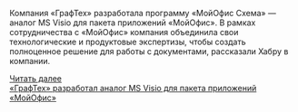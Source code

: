 <!--2025-02-21 14:31:19-->
<div class="yb">
  <div class="rss smaller1 habr"><p>Компания «ГрафТех» разработала программу «МойОфис Схема» — аналог MS Visio для пакета приложений «МойОфис». В рамках сотрудничества с «МойОфис» компания объединила свои технологические и продуктовые экспертизы, чтобы создать полноценное решение для работы с документами, рассказали Хабру в компании.</p> <a href="https://habr.com/ru/articles/884758/#habracut">Читать далее</a> <br><a class="light" href="https://habr.com/ru/news/884758/?utm_source=habrahabr&utm_medium=rss&utm_campaign=884758">«ГрафТех» разработал аналог MS Visio для пакета приложений «МойОфис»</a></div>
</div>
